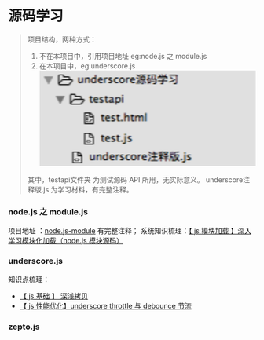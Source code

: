 # 源码学习

> 项目结构，两种方式：
>   1. 不在本项目中，引用项目地址 eg:node.js 之 module.js
>   2. 在本项目中，eg:underscore.js  
>   ![目录结构](image/de65e327-cca2-4593-90b9-5630363dde3e.png)
>
>	其中，testapi文件夹 为测试源码 API 所用，无实际意义。
	underscore注释版.js 为学习材料，有完整注释。



### node.js 之 module.js 
项目地址 ：[node.js-module](https://github.com/JiayiLi/node.js-module)  有完整注释；
系统知识梳理：[【 js 模块加载 】深入学习模块化加载（node.js 模块源码）](http://www.cnblogs.com/lijiayi/p/js_node_module.html) 

### underscore.js  

知识点梳理：
- [【 js 基础 】 深浅拷贝](http://www.cnblogs.com/lijiayi/p/jsdeeepcopy.html)
- [【 js 性能优化】underscore throttle 与 debounce 节流](http://www.cnblogs.com/lijiayi/p/jsoptimise1.html)

### zepto.js
